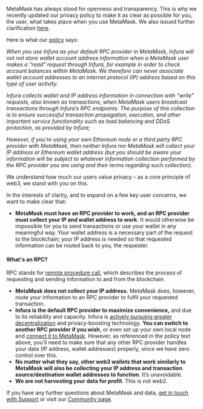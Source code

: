 MetaMask has always stood for openness and transparency. This is why we recently updated our privacy policy to make it as clear as possible for you, the user, what takes place when you use MetaMask. We also issued further clarification [here](https://consensys.net/blog/news/privacy-policy-update/).


Here is what our [policy](https://consensys.net/privacy-policy/) says:


*When you use Infura as your default RPC provider in MetaMask, Infura will not not store wallet account address information when a MetaMask user makes a “read” request through Infura, for example in order to check account balances within MetaMask. We therefore can never associate wallet account addresses to an internet protocol (IP) address based on this type of user activity.*


*Infura collects wallet and IP address information in connection with “write” requests, also known as transactions, when MetaMask users broadcast transactions through Infura’s RPC endpoints. The purpose of this collection is to ensure successful transaction propagation, execution, and other important service functionality such as load balancing and DDoS protection, as provided by Infura;*


*However, if you’re using your own Ethereum node or a third party RPC provider with MetaMask, then neither Infura nor MetaMask will collect your IP address or Ethereum wallet address (but you should be aware your information will be subject to whatever information collection performed by the RPC provider you are using and their terms regarding such collection).*


We understand how much our users value privacy – as a core principle of web3, we stand with you on this. 


In the interests of clarity, and to expand on a few key user concerns, we want to make clear that:


* **MetaMask must have an RPC provider to work, and an RPC provider must collect your IP and wallet address to work.** It would otherwise be impossible for you to send transactions or use your wallet in any meaningful way. Your wallet address is a necessary part of the request to the blockchain; your IP address is needed so that requested information can be routed back to you, the requester.



#### What's an RPC?


RPC stands for [remote procedure call](https://www.jsonrpc.org/), which describes the process of requesting and sending information to and from the blockchain.



* **MetaMask does not collect your IP address.** MetaMask does, however, route your information to an RPC provider to fulfil your requested transaction.
* **Infura is the default RPC provider to maximize convenience,** and due to its reliability and capacity. Infura is [actively pursuing greater decentralization](https://consensys.net/blog/press-release/infura-announces-plan-to-foster-a-decentralized-infrastructure-ecosystem/) and privacy-boosting technology. **You can switch to another RPC provider if you wish**, or even set up your own local node and [connect it to MetaMask](https://support.metamask.io/hc/en-us/articles/360015290012). However, as referenced in the policy text above, you’ll need to make sure that any other RPC provider handles your data (IP address, wallet addresses) properly, since we have zero control over this.
* **No matter what they say, other web3 wallets that work similarly to MetaMask will also be collecting your IP address and transaction source/destination wallet addresses to function**. It’s unavoidable.
* **We are not harvesting your data for profit**. This is not web2.


If you have any further questions about MetaMask and data, [get in touch with Support](https://support.metamask.io/hc/en-us/articles/360058969391-How-to-contact-MetaMask-Support) or visit our [Community page](https://community.metamask.io/).

